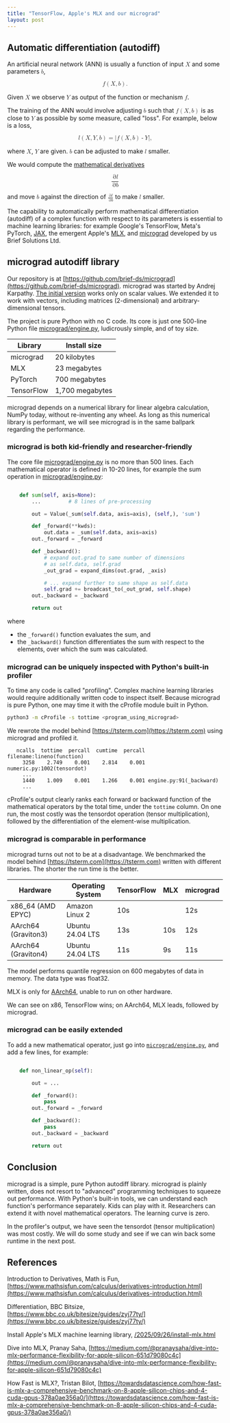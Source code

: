 ```yaml
---
title: "TensorFlow, Apple's MLX and our micrograd"
layout: post
---
```


## Automatic differentiation (autodiff)
An artificial neural network (ANN) is usually a function of input <math><mi>X</mi></math> and some parameters <math><mi>b</mi></math>,

<math display="block">
<mi>f</mi><mo>(</mo><mi>X</mi><mo>,</mo><mi>b</mi><mo>)</mo><mtext>.</mtext>
</math>

Given <math><mi>X</mi></math> we observe <math><mi>Y</mi></math> as output of the function or mechanism <math><mi>f</mi></math>.

The training of the ANN would involve adjusting <math><mi>b</mi></math> such that <math><mi>f</mi><mo>(</mo><mi>X</mi><mo>,</mo><mi>b</mi><mo>)</mo></math> is as close to <math><mi>Y</mi></math> as possible by some measure, called "loss". For example, below is a loss,

<math display="block">
<mi>l</mi><mo>(</mo><mi>X</mi><mo>,</mo><mi>Y</mi><mo>,</mo><mi>b</mi><mo>)</mo><mo>=</mo><mrow><mo>|</mo><mi>f</mi><mo>(</mo><mi>X</mi><mo>,</mo><mi>b</mi><mo>)</mo><mo>-</mo><mi>Y</mi><mo>|</mo></mrow><mtext>,</mtext>
</math>

where <math><mi>X</mi></math>, <math><mi>Y</mi></math> are given. <math><mi>b</mi></math> can be adjusted to make <math><mi>l</mi></math> smaller.

We would compute the [mathematical derivatives](https://www.mathsisfun.com/calculus/derivatives-introduction.html)

<math display="block">
<mfrac>
<mrow><mo>&part;</mo><mi>l</mi></mrow>
<mrow><mo>&part;</mo><mi>b</mi></mrow>
</mfrac>
</math>

and move <math><mi>b</mi></math> against the direction of <math><mfrac><mrow><mo>&part;</mo><mi>l</mi></mrow><mrow><mo>&part;</mo><mi>b</mi></mrow></mfrac></math> to make <math><mi>l</mi></math> smaller.

The capability to automatically perform mathematical differentiation (autodiff) of a complex function with respect to its parameters is essential to machine learning libraries: for example Google's TensorFlow, Meta's PyTorch, [JAX](https://jax.dev), the emergent Apple's [MLX](https://mlx-framework.org), and [micrograd](https://github.com/brief-ds/micrograd) developed by us Brief Solutions Ltd.

## micrograd autodiff library
Our repository is at [https://github.com/brief-ds/micrograd](https://github.com/brief-ds/micrograd). micrograd was started by Andrej Karpathy. [The initial version](https://github.com/brief-ds/micrograd/tree/scalar) works only on scalar values. We extended it to work with vectors, including matrices (2-dimensional) and arbitrary-dimensional tensors.

The project is pure Python with no C code. Its core is just one 500-line Python file [micrograd/engine.py](https://github.com/brief-ds/micrograd/blob/master/micrograd/engine.py), ludicrously simple, and of toy size.

|  Library     |  Install size  |
| ------------ |  ------------- |
| micrograd    |   20 kilobytes |
| MLX          |   23 megabytes |
| PyTorch      |  700 megabytes |
| TensorFlow   | 1,700 megabytes |

micrograd depends on a numerical library for linear algebra calculation, NumPy today, without re-inventing any wheel. As long as this numerical library is performant, we will see micrograd is in the same ballpark regarding the performance.

### micrograd is both kid-friendly and researcher-friendly
The core file [micrograd/engine.py](https://github.com/brief-ds/micrograd/blob/master/micrograd/engine.py) is no more than 500 lines. Each mathematical operator is defined in 10-20 lines, for example the sum operation in [micrograd/engine.py](https://github.com/brief-ds/micrograd/blob/master/micrograd/engine.py):

```python

    def sum(self, axis=None):
        ...         # 8 lines of pre-processing

        out = Value(_sum(self.data, axis=axis), (self,), 'sum')

        def _forward(**kwds):
            out.data = _sum(self.data, axis=axis)
        out._forward = _forward

        def _backward():
            # expand out.grad to same number of dimensions
            # as self.data, self.grad
            _out_grad = expand_dims(out.grad, _axis)

            # ... expand further to same shape as self.data
            self.grad += broadcast_to(_out_grad, self.shape)
        out._backward = _backward

        return out

```

where
* the `_forward()` function evaluates the sum, and
* the `_backward()` function differentiates the sum with respect to the elements, over which the sum was calculated.

### micrograd can be uniquely inspected with Python's built-in profiler
To time any code is called "profiling". Complex machine learning libraries would require additionally written code to inspect itself. Because micrograd is pure Python, one may time it with the cProfile module built in Python.

```sh
python3 -m cProfile -s tottime <program_using_micrograd>
```

We rewrote the model behind [https://tsterm.com](https://tsterm.com) using micrograd and profiled it.

```
   ncalls  tottime  percall  cumtime  percall filename:lineno(function)
     3258    2.749    0.001    2.814    0.001 numeric.py:1002(tensordot)
     ...
     1440    1.009    0.001    1.266    0.001 engine.py:91(_backward)
     ...
```

cProfile's output clearly ranks each forward or backward function of the mathematical operators by the total time, under the `tottime` column. On one run, the most costly was the tensordot operation (tensor multiplication), followed by the differentiation of the element-wise multiplication.

### micrograd is comparable in performance
micrograd turns out not to be at a disadvantage. We benchmarked the model behind [https://tsterm.com](https://tsterm.com) written with different libraries. The shorter the run time is the better.

|  Hardware | Operating System |   TensorFlow  | MLX |  micrograd  |
| --------- | ----------- | ------------- | ------ | ----- |
|  x86_64 (AMD EPYC) | Amazon Linux 2 | 10s |   | 12s  |
|  AArch64 (Graviton3) | Ubuntu 24.04 LTS | 13s | 10s | 12s |
|  AArch64 (Graviton4) | Ubuntu 24.04 LTS | 11s | 9s  | 11s |

The model performs quantile regression on 600 megabytes of data in memory. The data type was float32.

MLX is only for [AArch64](https://en.wikipedia.org/wiki/AArch64), unable to run on other hardware.

We can see on x86, TensorFlow wins; on AArch64, MLX leads, followed by micrograd.

### micrograd can be easily extended
To add a new mathematical operator, just go into [`micrograd/engine.py`](https://github.com/brief-ds/micrograd/blob/master/micrograd/engine.py), and add a few lines, for example:

```python

    def non_linear_op(self):

        out = ...

        def _forward():
            pass
        out._forward = _forward

        def _backward():
            pass
        out._backward = _backward

        return out

```

## Conclusion
micrograd is a simple, pure Python autodiff library. micrograd is plainly written, does not resort to "advanced" programming techniques to squeeze out performance. With Python's built-in tools, we can understand each function's performance separately. Kids can play with it. Researchers can extend it with novel mathematical operators. The learning curve is zero.

In the profiler's output, we have seen the tensordot (tensor multiplication) was most costly. We will do some study and see if we can win back some runtime in the next post.

## References
Introduction to Derivatives, Math is Fun, [https://www.mathsisfun.com/calculus/derivatives-introduction.html](https://www.mathsisfun.com/calculus/derivatives-introduction.html)

Differentiation, BBC Bitsize, [https://www.bbc.co.uk/bitesize/guides/zyj77ty/](https://www.bbc.co.uk/bitesize/guides/zyj77ty/)

Install Apple's MLX machine learning library, [/2025/09/26/install-mlx.html](/2025/09/26/install-mlx.html)

Dive into MLX, Pranay Saha, [https://medium.com/@pranaysaha/dive-into-mlx-performance-flexibility-for-apple-silicon-651d79080c4c](https://medium.com/@pranaysaha/dive-into-mlx-performance-flexibility-for-apple-silicon-651d79080c4c)

How Fast is MLX?, Tristan Bilot, [https://towardsdatascience.com/how-fast-is-mlx-a-comprehensive-benchmark-on-8-apple-silicon-chips-and-4-cuda-gpus-378a0ae356a0/](https://towardsdatascience.com/how-fast-is-mlx-a-comprehensive-benchmark-on-8-apple-silicon-chips-and-4-cuda-gpus-378a0ae356a0/)
